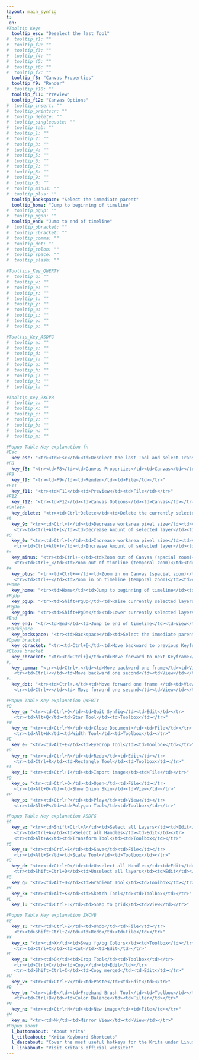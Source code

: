 ```yaml
---
layout: main_synfig
t:
 en:
#Tooltip Keys
  tooltip_esc: "Deselect the last Tool"
#  tooltip_f1: ""
#  tooltip_f2: ""
#  tooltip_f3: ""
#  tooltip_f4: ""
#  tooltip_f5: ""
#  tooltip_f6: ""
#  tooltip_f7: ""
  tooltip_f8: "Canvas Properties"
  tooltip_f9: "Render"
#  tooltip_f10: ""
  tooltip_f11: "Preview"
  tooltip_f12: "Canvas Options"
#  tooltip_insert: ""
#  tooltip_printscr: ""
#  tooltip_delete: ""
#  tooltip_singlequote: "" 
#  tooltip_tab: ""
#  tooltip_1: ""
#  tooltip_2: ""
#  tooltip_3: ""
#  tooltip_4: ""
#  tooltip_5: ""
#  tooltip_6: ""
#  tooltip_7: ""
#  tooltip_8: ""
#  tooltip_9: ""
#  tooltip_0: ""
#  tooltip_minus: ""
#  tooltip_plus: ""
  tooltip_backspace: "Select the immediate parent"
  tooltip_home: "Jump to beginning of timeline"
#  tooltip_pgup: ""
#  tooltip_pgdn: ""
  tooltip_end: "Jump to end of timeline"
#  tooltip_obracket: ""
#  tooltip_cbracket: ""
#  tooltip_comma: ""
#  tooltip_dot: ""
#  tooltip_colon: "" 
#  tooltip_space: ""
#  tooltip_slash: "" 

#Tooltips_Key_QWERTY
#  tooltip_q: ""
#  tooltip_w: ""
#  tooltip_e: ""
#  tooltip_r: ""
#  tooltip_t: ""
#  tooltip_y: ""
#  tooltip_u: ""
#  tooltip_i: ""
#  tooltip_o: ""
#  tooltip_p: ""

#Tooltip_Key_ASDFG
#  tooltip_a: ""
#  tooltip_s: ""
#  tooltip_d: ""
#  tooltip_f: ""
#  tooltip_g: ""
#  tooltip_h: ""
#  tooltip_j: ""
#  tooltip_k: ""
#  tooltip_l: ""

#Tooltip_Key_ZXCVB
#  tooltip_z: ""
#  tooltip_x: ""
#  tooltip_c: ""
#  tooltip_v: ""
#  tooltip_b: ""
#  tooltip_n: ""
#  tooltip_m: ""

#Popup Table Key explanation fn
#Esc
  key_esc: "<tr><td>Esc</td><td>Deselect the last Tool and select Transform Tool</td><td>Tool</td></tr>"
#F8
  key_f8: "<tr><td>F8</td><td>Canvas Properties</td><td>Canvas</td></tr>"
#F9
  key_f9: "<tr><td>F9</td><td>Render</td><td>File</td></tr>"
#F11
  key_f11: "<tr><td>F11</td><td>Preview</td><td>File</td></tr>"
#F12
  key_f12: "<tr><td>F12</td><td>Canvas Options</td><td>Canvas</td></tr>"
#Delete
  key_delete: "<tr><td>Ctrl+Delete</td><td>Delete the currently selected Canvas</td><td>Edit/Layer</td></tr>"
#9
  key_9: "<tr><td>Ctrl+(</td><td>Decrease workarea pixel size</td><td>View</td></tr>
   <tr><td>Ctrl+Alt+(</td><td>Decrease Amount of selected layer</td><td>View</td></tr>"
#0
  key_0: "<tr><td>Ctrl+)</td><td>Increase workarea pixel size</td><td>View</td></tr>
   <tr><td>Ctrl+Alt+)</td><td>Increase Amount of selected layer</td><td>View</td></tr>"
#-
  key_minus: "<tr><td>Ctrl+-</td><td>Zoom out of Canvas (spacial zoom)</td><td>View</td></tr>
   <tr><td>Ctrl+_</td><td>Zoom out of timeline (temporal zoom)</td><td>View</td></tr>"
#+
  key_plus: "<tr><td>Ctrl+=</td><td>Zoom in on Canvas (spacial zoom)</td><td>View</td></tr>
   <tr><td>Ctrl++</td><td>Zoom in on timeline (temporal zoom)</td><td>View</td></tr>"
#Home
  key_home: "<tr><td>Home</td><td>Jump to beginning of timeline</td><td>View</td></tr>"
#PgUp
  key_pgup: "<tr><td>Shift+PgUp</td><td>Raise currently selected layers</td><td>View</td></tr>"
#PgDn
  key_pgdn: "<tr><td>Shift+PgDn</td><td>Lower currently selected layers</td><td>View</td></tr>"
#End
  key_end: "<tr><td>End</td><td>Jump to end of timeline</td><td>View</td></tr>"
#Backspace
  key_backspace: "<tr><td>Backspace</td><td>Select the immediate parent Group Layer</td><td>Edit</td></tr>"
#Open bracket
  key_obracket: "<tr><td>Ctrl+[</td><td>Move backward to previous Keyframe</td><td>View</td></tr>"
#Close bracket
  key_cbracket: "<tr><td>Ctrl+]</td><td>Move forward to next Keyframe</td><td>Brushes</td></tr>"
#,
  key_comma: "<tr><td>Ctrl+,</td><td>Move backward one frame</td><td>View</td></tr>
   <tr><td>Ctrl+<</td><td>Move backward one second</td><td>View</td></tr>"
#.
  key_dot: "<tr><td>Ctrl+.</td><td>Move forward one frame </td><td>View</td></tr>
   <tr><td>Ctrl+></td><td> Move forward one second</td><td>View</td></tr>"

#Popup Table Key explanation QWERTY
#Q
  key_q: "<tr><td>Ctrl+Q</td><td>Quit Synfig</td><td>Edit</td></tr>
   <tr><td>Alt+Q</td><td>Star Tool</td><td>Toolbox</td></tr>"
#W
  key_w: "<tr><td>Ctrl+W</td><td>Close Document</td><td>File</td></tr>
   <tr><td>Alt+W</td><td>Width Tool</td><td>Toolbox</td></tr>"
#E
  key_e: "<tr><td>Alt+E</td><td>Eyedrop Tool</td><td>Toolbox</td></tr>"
#R
  key_r: "<tr><td>Ctrl+R</td><td>Redo</td><td>Edit</td></tr>
   <tr><td>Ctrl+R</td><td>Rectangle Tool</td><td>Toolbox</td></tr>"
#I
  key_i: "<tr><td>Ctrl+I</td><td>Import image</td><td>File</td></tr>"
#O
  key_o: "<tr><td>Ctrl+O</td><td>Open</td><td>File</td></tr>
   <tr><td>Alt+O</td><td>Show Onion Skin</td><td>View</td></tr>"
#P
  key_p: "<tr><td>Ctrl+P</td><td>Play</td><td>View</td></tr>
   <tr><td>Alt+P</td><td>Polygon Tool</td><td>Toolbox</td></tr>"

#Popup Table Key explanation ASDFG
#A
  key_a: "<tr><td>Shift+Ctrl+A</td><td>Select all Layers</td><td>Edit</td></tr>
   <tr><td>Ctrl+A</td><td>Select all Handles</td><td>Edit</td></tr>
   <tr><td>Alt+A</td><td>Transform Tool</td><td>Toolbox</td></tr>"
#S
  key_s: "<tr><td>Crtl+S</td><td>Save</td><td>File</td></tr>
   <tr><td>Alt+S</td><td>Scale Tool</td><td>Toolbox</td></tr>"
#D
  key_d: "<tr><td>Ctrl+D</td><td>Unselect all Handles</td><td>Edit</td></tr>
   <tr><td>Shift+Ctrl+D</td><td>Unselect all layers</td><td>Edit</td></tr>"
#G
  key_g: "<tr><td>Alt+D</td><td>Gradient Tool</td><td>Toolbox</td></tr>"
#K
  key_k: "<tr><td>Alt+K</td><td>Sketch Tool</td><td>Toolbox</td></tr>"	
#L
  key_l: "<tr><td>Ctrl+L</td><td>Snap to grid</td><td>View</td></tr>"

#Popup Table Key explanation ZXCVB
#Z
  key_z: "<tr><td>Ctrl+Z</td><td>Undo</td><td>File</td></tr>
   <tr><td>Shift+Ctrl+Z</td><td>Redo</td><td>File</td></tr>"
#X
  key_x: "<tr><td>X</td><td>Swap fg/bg Colors</td><td>Toolbox</td></tr>
   <tr><td>Ctrl+X</td><td>Cut</td><td>Edit</td></tr>"
#C
  key_c: "<tr><td>C</td><td>Crop Tool</td><td>Toolbox</td></tr>
   <tr><td>Ctrl+C</td><td>Copy</td><td>Edit</td></tr>
   <tr><td>Shift+Ctrl+C</td><td>Copy merged</td><td>Edit</td></tr>"
#V
  key_v: "<tr><td>Ctrl+V</td><td>Paste</td><td>Edit</td></tr>"
#B
  key_b: "<tr><td>B</td><td>Freehand Brush Tool</td><td>Toolbox</td></tr>
   <tr><td>Ctrl+B</td><td>Color Balance</td><td>Filter</td></tr>"
#N
  key_n: "<tr><td>Ctrl+N</td><td>New image</td><td>File</td></tr>"
#M
  key_m: "<tr><td>M</td><td>Mirror View</td><td>View</td></tr>"
#Popup about
  l_buttonabout: "About Krita"
  l_titleabout: "Krita Keyboard Shortcuts"
  l_descabout: "Cover the most useful hotkeys for the Krita under Linux. All keys can be assigned individually: Settings / Configure shortcuts."
  l_linkabout: "Visit Krita's official website!"
---
```



